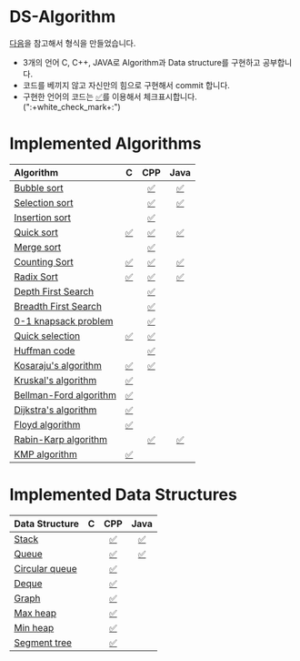 # DS-Algorithm

[다음](https://github.com/baeharam/algos)을 참고해서 형식을 만들었습니다.

* 3개의 언어 C, C++, JAVA로 Algorithm과 Data structure를 구현하고 공부합니다.
* 코드를 베끼지 않고 자신만의 힘으로 구현해서 commit 합니다.
* 구현한 언어의 코드는 [:white_check_mark:]()를 이용해서 체크표시합니다. (":+white_check_mark+:")

# Implemented Algorithms


| Algorithm                                                    |                              C                               |                             CPP                              |                             Java                             |
| :----------------------------------------------------------- | :----------------------------------------------------------: | :----------------------------------------------------------: | :----------------------------------------------------------: |
| [Bubble sort](http://sexycoder.tistory.com/83?category=726692) |                                                              | [✅](https://github.com/baeharam/DS-Algorithm/blob/master/Bubble%20sort/Bubble%20sort.cpp) | [:white_check_mark:](https://github.com/baeharam/DS-Algorithm/blob/master/Bubble%20sort/Bubble%20sort.java) |
| [Selection sort](http://sexycoder.tistory.com/47?category=726692) |                                                              | [✅](https://github.com/baeharam/DS-Algorithm/blob/master/Selection%20sort/Selection%20sort.cpp) | [:white_check_mark:](https://github.com/baeharam/DS-Algorithm/blob/master/Selection%20sort/Selection%20sort.java) |
| [Insertion sort](http://sexycoder.tistory.com/75?category=726692) |                                                              | [✅](https://github.com/baeharam/DS-Algorithm/blob/master/Insertion%20sort/Insertion%20sort.cpp) |                                                              |
| [Quick sort](http://sexycoder.tistory.com/30?category=726692) | [:white_check_mark:](https://github.com/baeharam/DS-Algorithm/blob/master/Quick%20sort/Quick%20sort.c) | [✅](https://github.com/baeharam/DS-Algorithm/blob/master/Quick%20sort/Quick%20sort.cpp) | [:white_check_mark:](https://github.com/baeharam/DS-Algorithm/blob/master/Quick%20sort/Quick%20sort.java) |
| [Merge sort](http://sexycoder.tistory.com/73?category=726692) |                                                              | [✅](https://github.com/baeharam/DS-Algorithm/blob/master/Merge%20sort/Merge%20sort.cpp) |                                                              |
| [Counting Sort](http://sexycoder.tistory.com/31?category=726692) | [:white_check_mark:](https://github.com/baeharam/DS-Algorithm/blob/master/Counting%20sort/Counting%20sort.c) | [✅](https://github.com/baeharam/DS-Algorithm/blob/master/Counting%20sort/Counting%20sort.cpp) | [:white_check_mark:](https://github.com/baeharam/DS-Algorithm/blob/master/Counting%20sort/Counting%20sort.java) |
| [Radix Sort](http://sexycoder.tistory.com/74?category=726692) | [:white_check_mark:](https://github.com/baeharam/DS-Algorithm/blob/master/Radix%20sort/Radix%20sort.c) | [✅](https://github.com/baeharam/DS-Algorithm/blob/master/Radix%20sort/Radix%20sort.cpp) | [:white_check_mark:](https://github.com/baeharam/DS-Algorithm/blob/master/Radix%20sort/Radix%20sort.java) |
| [Depth First Search](https://github.com/baeharam/TIL/blob/master/Algorithm%20PS/BFS%2CDFS.md) |                                                              | [✅](https://github.com/baeharam/DS-Algorithm/blob/master/Depth%20First%20Search/DFS(Depth%20First%20Search).cpp) |                                                              |
| [Breadth First Search](https://github.com/baeharam/TIL/blob/master/Algorithm%20PS/BFS%2CDFS.md) |                                                              | [✅](https://github.com/baeharam/DS-Algorithm/blob/master/Breadth%20First%20Search/BFS(Breath%20First%20Search).cpp) |                                                              |
| [0-1 knapsack problem](https://github.com/baeharam/TIL/blob/master/Algorithm%20PS/Knapsack%20Problem.md) |                                                              | [✅](https://github.com/baeharam/DS-Algorithm/blob/master/0-1%20knapsack%20problem/0-1%20knapsackproblem.cpp) |                                                              |
| [Quick selection](http://sexycoder.tistory.com/101)          | [:white_check_mark:](https://github.com/baeharam/DS-Algorithm/blob/master/Quick%20selection/Quick%20Selection.c) | [✅](https://github.com/baeharam/DS-Algorithm/blob/master/Quick%20selection/Quick%20Selection.cpp) |                                                              |
| [Huffman code](https://www.geeksforgeeks.org/greedy-algorithms-set-3-huffman-coding/) |                                                              | [✅](https://github.com/baeharam/DS-Algorithm/blob/master/Huffman%20code/Huffman%20code.cpp) |                                                              |
| [Kosaraju's algorithm](https://blog.qwaz.io/problem-solving/scc%EC%99%80-2-sat) | [:white_check_mark:](https://github.com/baeharam/DS-Algorithm/blob/master/Kosaraju's%20algorithm/Kosaraju's%20algorithm.c) | [:white_check_mark:](https://github.com/baeharam/PS/blob/master/DFS%26BFS/2150%EB%B2%88(Strongly%20Connected%20Component).cpp) |                                                              |
| [Kruskal's algorithm](https://ko.wikipedia.org/wiki/%ED%81%AC%EB%9F%AC%EC%8A%A4%EC%BB%AC_%EC%95%8C%EA%B3%A0%EB%A6%AC%EC%A6%98) | [:white_check_mark:](https://github.com/baeharam/DS-Algorithm/blob/master/Kruskal's%20algorithm/Kruskal's%20algorithm.c) |                                                              |                                                              |
| [Bellman-Ford algorithm](https://github.com/baeharam/TIL/blob/master/Algorithm%2CDS/Algorithms/Bellman-Ford%20Algorithm.pdf) | [:white_check_mark:](https://github.com/baeharam/DS-Algorithm/blob/master/Bellman-Ford%20algorithm/Bellman-Ford%20algorithm.c) |                                                              |                                                              |
| [Dijkstra's algorithm](https://ko.wikipedia.org/wiki/%EB%8D%B0%EC%9D%B4%ED%81%AC%EC%8A%A4%ED%8A%B8%EB%9D%BC_%EC%95%8C%EA%B3%A0%EB%A6%AC%EC%A6%98) | [:white_check_mark:](https://github.com/baeharam/DS-Algorithm/blob/master/Dijkstra%20algorithm/Dijkstra%20algorithm.c) |                                                              |                                                              |
| [Floyd algorithm](https://github.com/baeharam/TIL/blob/master/Algorithm%2CDS/Algorithms/Floyd%20Algorithm.md) | [:white_check_mark:](https://github.com/baeharam/DS-Algorithm/blob/master/Floyd%20algorithm/Floyd.c) |                                                              |                                                              |
| [Rabin-Karp algorithm](https://blog.naver.com/PostView.nhn?blogId=kks227&logNo=220927272165&proxyReferer=https%3A%2F%2Fwww.google.co.kr%2F) |                                                              | [:white_check_mark:](https://github.com/baeharam/DS-Algorithm/blob/master/Rabin-Karp%20algorithm/RabinKarp.cpp) | [:white_check_mark:](https://github.com/baeharam/DS-Algorithm/blob/master/Rabin-Karp%20algorithm/RabinKarp.java) |
| [KMP algorithm](https://blog.naver.com/ndb796/221240660061)  | [:white_check_mark:](https://github.com/baeharam/DS-Algorithm/blob/master/KMP%20algorithm/KMP.c) |                                                              |                                                              |



# Implemented Data Structures

| Data Structure                                               |  C   |                             CPP                              |                             Java                             |
| :----------------------------------------------------------- | :--: | :----------------------------------------------------------: | :----------------------------------------------------------: |
| [Stack](http://sexycoder.tistory.com/52?category=726886)     |      | [:white_check_mark:](https://github.com/baeharam/DS-Algorithm/blob/master/Stack/Stack(Linked%20lsit).cpp) | [:white_check_mark:](https://github.com/baeharam/DS-Algorithm/blob/master/Stack/StackList.java) |
| [Queue](http://sexycoder.tistory.com/57?category=726886)     |      | [:white_check_mark:](https://github.com/baeharam/DS-Algorithm/blob/master/Queue/Queue(Linked%20list).cpp) | [:white_check_mark:](https://github.com/baeharam/DS-Algorithm/blob/master/Queue/QueueList.java) |
| [Circular queue](http://sexycoder.tistory.com/57?category=726886) |      | [:white_check_mark:](https://github.com/baeharam/DS-Algorithm/blob/master/Circular%20queue/Circular%20queue(Array).cpp) |                                                              |
| [Deque](http://sexycoder.tistory.com/85?category=726886)     |      | [:white_check_mark:](https://github.com/baeharam/DS-Algorithm/blob/master/Deque/Deque.cpp) |                                                              |
| [Graph](http://sexycoder.tistory.com/77?category=729869)     |      | [:white_check_mark:](https://github.com/baeharam/DS-Algorithm/tree/master/Graph%20representation) |                                                              |
| [Max heap](https://www.geeksforgeeks.org/binary-heap/)       |      | [:white_check_mark:](https://github.com/baeharam/DS-Algorithm/blob/master/Heap/MaxHeap.cpp) |                                                              |
| [Min heap](https://www.geeksforgeeks.org/binary-heap/)       |      | [:white_check_mark:](https://github.com/baeharam/DS-Algorithm/blob/master/Heap/MinHeap.cpp) |                                                              |
| [Segment tree](https://www.acmicpc.net/blog/view/9)          |      | [:white_check_mark:](https://github.com/baeharam/DS-Algorithm/blob/master/Segment%20tree/Segment%20Tree.cpp) |                                                              |
